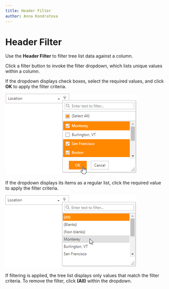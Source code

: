 ```yaml
---
title: Header Filter
author: Anna Kondratova
---
```

# Header Filter

Use the **Header Filter** to filter tree list data against a column.

Click a filter button to invoke the filter dropdown, which lists unique values within a column.

If the dropdown displays check boxes, select the required values, and click **OK** to apply the filter criteria.

![EUD_TreeList_HeaderFilterCheckboxes](../../../images/header-filter-check-box.png)

If the dropdown displays its items as a regular list, click the required value to apply the filter criteria.

![EUD_TreeList_HeaderFilterList](../../../images/header-filter-list.png)

If filtering is applied, the tree list displays only values that match the filter criteria. To remove the filter, click **(All)** within the dropdown.
